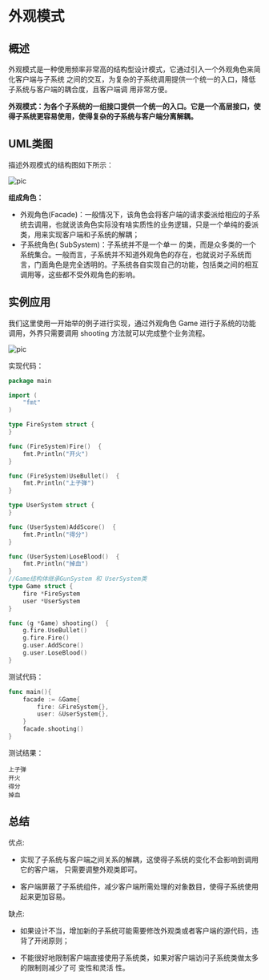 

# 外观模式

## 概述

外观模式是一种使用频率非常高的结构型设计模式，它通过引入一个外观角色来简化客户端与子系统
之间的交互，为复杂的子系统调用提供一个统一的入口，降低子系统与客户端的耦合度，且客户端调
用非常方便。



**外观模式：为各个子系统的一组接口提供一个统一的入口。它是一个高层接口，使得子系统更容易使用，使得复杂的子系统与客户端分离解耦。**



## UML类图

描述外观模式的结构图如下所示：

![pic](https://doc.shiyanlou.com/courses/1851/1240622/e1f4c0c9834f2ac8f1725acd8901235a-0)

**组成角色：**

- 外观角色(Facade)：一般情况下，该角色会将客户端的请求委派给相应的子系统去调用，也就说该角色实际没有啥实质性的业务逻辑，只是一个单纯的委派类，用来实现客户端和子系统的解耦；
- 子系统角色( SubSystem)：子系统并不是一个单一 的类，而是众多类的一个系统集合。一般而言，子系统并不知道外观角色的存在，也就说对子系统而言，门面角色是完全透明的。子系统各自实现自己的功能，包括类之间的相互调用等，这些都不受外观角色的影响。



## 实例应用

我们这里使用一开始举的例子进行实现，通过外观角色 Game 进行子系统的功能调用，外界只需要调用 shooting 方法就可以完成整个业务流程。

![pic](https://doc.shiyanlou.com/courses/1851/1240622/a223d36b23de586596450737fde9d99c-0)

实现代码：

```go
package main

import (
    "fmt"
)

type FireSystem struct {
}

func (FireSystem)Fire()  {
    fmt.Println("开火")
}

func (FireSystem)UseBullet()  {
    fmt.Println("上子弹")
}

type UserSystem struct {
}

func (UserSystem)AddScore()  {
    fmt.Println("得分")
}

func (UserSystem)LoseBlood()  {
    fmt.Println("掉血")
}
//Game结构体继承GunSystem 和 UserSystem类
type Game struct {
    fire *FireSystem
    user *UserSystem
}

func (g *Game) shooting()  {
    g.fire.UseBullet()
    g.fire.Fire()
    g.user.AddScore()
    g.user.LoseBlood()
}
```

测试代码：

```go
func main(){
    facade := &Game{
        fire: &FireSystem{},
        user: &UserSystem{},
    }
    facade.shooting()
}
```

测试结果：

```
上子弹
开火
得分
掉血
```



## 总结

优点:

* 实现了子系统与客户端之间关系的解耦，这使得子系统的变化不会影响到调用它的客户端， 只需要调整外观类即可。

* 客户端屏蔽了子系统组件，减少客户端所需处理的对象数目，使得子系统使用起来更加容易。

缺点:

* 如果设计不当，增加新的子系统可能需要修改外观类或者客户端的源代码，违背了开闭原则；

* 不能很好地限制客户端直接使用子系统类，如果对客户端访问子系统类做太多的限制则减少了可 变性和灵活 性。

